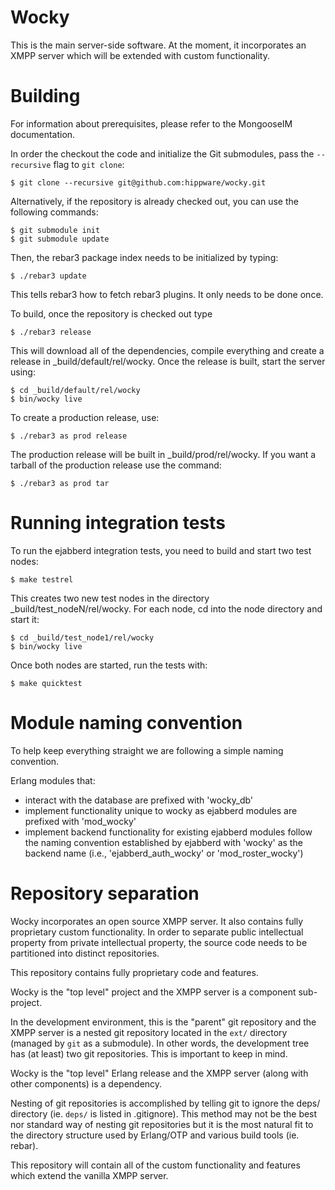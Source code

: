 Wocky
========
This is the main server-side software. At the moment, it incorporates an XMPP
server which will be extended with custom functionality.

Building
========
For information about prerequisites, please refer to the MongooseIM
documentation.

In order the checkout the code and initialize the Git submodules, pass the
`--recursive` flag to `git clone`:

    $ git clone --recursive git@github.com:hippware/wocky.git

Alternatively, if the repository is already checked out, you can use the
following commands:

    $ git submodule init
    $ git submodule update

Then, the rebar3 package index needs to be initialized by typing:

    $ ./rebar3 update

This tells rebar3 how to fetch rebar3 plugins. It only needs to be done once.

To build, once the repository is checked out type

    $ ./rebar3 release

This will download all of the dependencies, compile everything and create a
release in _build/default/rel/wocky. Once the release is built, start the
server using:

    $ cd _build/default/rel/wocky
    $ bin/wocky live

To create a production release, use:

    $ ./rebar3 as prod release

The production release will be built in _build/prod/rel/wocky. If you want a
tarball of the production release use the command:

    $ ./rebar3 as prod tar

Running integration tests
=========================

To run the ejabberd integration tests, you need to build and start two test
nodes:

    $ make testrel

This creates two new test nodes in the directory _build/test\_nodeN/rel/wocky. For each node,
cd into the node directory and start it:

    $ cd _build/test_node1/rel/wocky
    $ bin/wocky live

Once both nodes are started, run the tests with:

    $ make quicktest

Module naming convention
========================

To help keep everything straight we are following a simple naming convention.

Erlang modules that:
* interact with the database are prefixed with 'wocky_db'
* implement functionality unique to wocky as ejabberd modules are prefixed with
'mod_wocky'
* implement backend functionality for existing ejabberd modules follow the naming
convention established by ejabberd with 'wocky' as the backend name (i.e.,
'ejabberd\_auth\_wocky' or 'mod\_roster\_wocky')

Repository separation
=====================
Wocky incorporates an open source XMPP server. It also contains fully
proprietary custom functionality. In order to separate public intellectual
property from private intellectual property, the source code needs to be
partitioned into distinct repositories.

This repository contains fully proprietary code and features.

Wocky is the "top level" project and the XMPP server is a component sub-project.

In the development environment, this is the "parent" git repository and the
XMPP server is a nested git repository located in the `ext/` directory (managed
by `git` as a submodule). In other words, the development tree has (at least)
two git repositories. This is important to keep in mind.

Wocky is the "top level" Erlang release and the XMPP server (along with other
components) is a dependency.

Nesting of git repositories is accomplished by telling git to ignore the deps/
directory (ie. `deps/` is listed in .gitignore). This method may not be the best
nor standard way of nesting git repositories but it is the most natural fit to
the directory structure used by Erlang/OTP and various build tools (ie. rebar).

This repository will contain all of the custom functionality and features which
extend the vanilla XMPP server.

